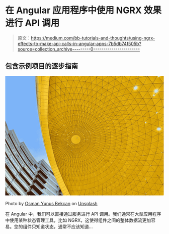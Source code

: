 # 在 Angular 应用程序中使用 NGRX 效果进行 API 调用

> 原文：<https://medium.com/bb-tutorials-and-thoughts/using-ngrx-effects-to-make-api-calls-in-angular-apps-7b5db74f505b?source=collection_archive---------0----------------------->

## 包含示例项目的逐步指南

![](img/aa413471b0c17e871b399b614888ef76.png)

Photo by [Osman Yunus Bekcan](https://unsplash.com/@osilost?utm_source=medium&utm_medium=referral) on [Unsplash](https://unsplash.com?utm_source=medium&utm_medium=referral)

在 Angular 中，我们可以直接通过服务进行 API 调用。我们通常在大型应用程序中使用某种状态管理工具，比如 NGRX，这使得组件之间的整体数据流更加容易。您的组件只知道状态，通常不应该知道…